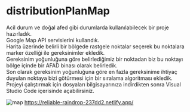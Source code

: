 # distributionPlanMap
Acil durum ve doğal afed gibi durumlarda kullanılabilecek bir proje hazırladık. <br>
Google Map API servislerini kullandık.<br>
Harita üzerinde belirli bir bölgede rastgele noktalar seçerek bu noktalara marker özelliği ile gereksinimler ekledik.<br>
Gereksinim yoğunluğuna göre belirlediğimiz bir noktadan biz bu noktayı bölge içinde bir AFAD binası olarak belirledik.<br>
Son olarak gereksinim yoğunluğuna göre en fazla gereksinime ihtiyaç duyulan noktaya bizi götürmesi için bir sıralama algoritması ekledik.<br>
Projeyi çalıştırmak için dosyaları bilgisayarınıza indirdikten sonra Visual Studio Code içerisinde açabilirsiniz.

![map](https://user-images.githubusercontent.com/109385794/235369285-2ea401c1-13e7-4a14-b407-b1ec98c910b7.png)
https://reliable-raindrop-237dd2.netlify.app/

